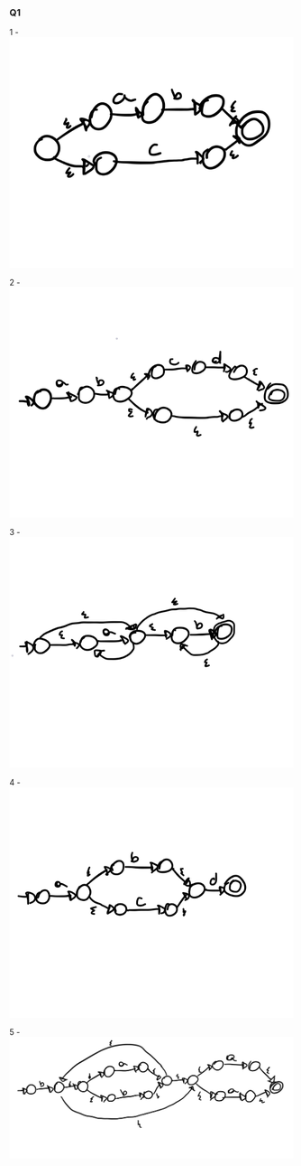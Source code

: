 ### Q1

1 -  
![1](q1-1.png)

2 -  
![2](q1-2.png)

3 -  
![3](q1-3.png)

4 -  
![4](q1-4.png)

5 -  
![5](q1-5.png)
